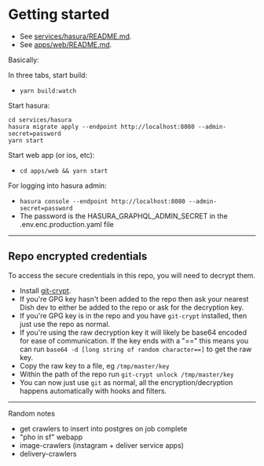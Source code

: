 # Getting started

- See [services/hasura/README.md](services/hasura/README.md).
- See [apps/web/README.md](apps/web/README.md).

Basically:

In three tabs, start build:

- `yarn build:watch`

Start hasura:

```
cd services/hasura
hasura migrate apply --endpoint http://localhost:8080 --admin-secret=password
yarn start
```

Start web app (or ios, etc):

- `cd apps/web && yarn start`

For logging into hasura admin:

- `hasura console --endpoint http://localhost:8080 --admin-secret=password`
- The password is the HASURA_GRAPHQL_ADMIN_SECRET in the .env.enc.production.yaml file

---

## Repo encrypted credentials

To access the secure credentials in this repo, you will need to decrypt them.

- Install [git-crypt](https://github.com/AGWA/git-crypt).
- If you're GPG key hasn't been added to the repo then ask your nearest Dish dev to either be added to the repo or ask for the decryption key.
- If you're GPG key is in the repo and you have `git-crypt` installed, then just use the repo as normal.
- If you're using the raw decryption key it will likely be base64 encoded for ease of communication. If the key ends with a "==" this means you can run `base64 -d [long string of random character==]` to get the raw key.
- Copy the raw key to a file, eg `/tmp/master/key`
- Within the path of the repo run `git-crypt unlock /tmp/master/key`
- You can now just use `git` as normal, all the encryption/decryption happens
  automatically with hooks and filters.

---

Random notes

- get crawlers to insert into postgres on job complete
- "pho in sf" webapp
- image-crawlers (instagram + deliver service apps)
- delivery-crawlers

